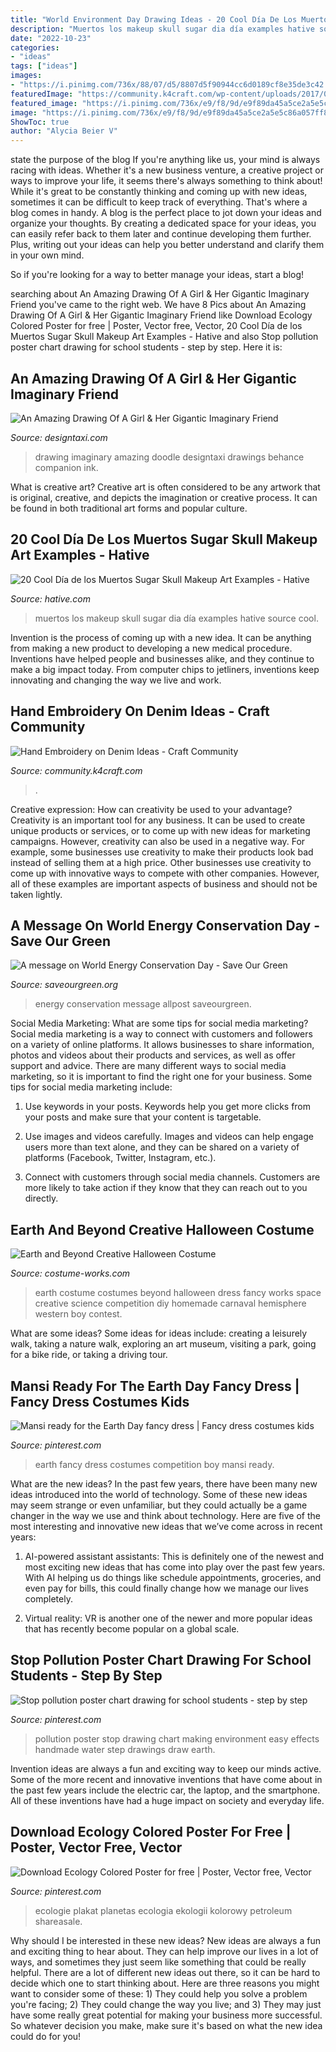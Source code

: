 ```yaml
---
title: "World Environment Day Drawing Ideas - 20 Cool Día De Los Muertos Sugar Skull Makeup Art Examples"
description: "Muertos los makeup skull sugar dia día examples hative source cool"
date: "2022-10-23"
categories:
- "ideas"
tags: ["ideas"]
images:
- "https://i.pinimg.com/736x/88/07/d5/8807d5f90944cc6d0189cf8e35de3c42.jpg"
featuredImage: "https://community.k4craft.com/wp-content/uploads/2017/07/old-jeans-4.jpg"
featured_image: "https://i.pinimg.com/736x/e9/f8/9d/e9f89da45a5ce2a5e5c86a057ff87c35--earth-day-fancy-dress.jpg"
image: "https://i.pinimg.com/736x/e9/f8/9d/e9f89da45a5ce2a5e5c86a057ff87c35--earth-day-fancy-dress.jpg"
ShowToc: true
author: "Alycia Beier V"
---
```



state the purpose of the blog
If you're anything like us, your mind is always racing with ideas. Whether it's a new business venture, a creative project or ways to improve your life, it seems there's always something to think about! While it's great to be constantly thinking and coming up with new ideas, sometimes it can be difficult to keep track of everything. That's where a blog comes in handy.
A blog is the perfect place to jot down your ideas and organize your thoughts. By creating a dedicated space for your ideas, you can easily refer back to them later and continue developing them further. Plus, writing out your ideas can help you better understand and clarify them in your own mind.

So if you're looking for a way to better manage your ideas, start a blog!

	

		
searching about An Amazing Drawing Of A Girl &amp; Her Gigantic Imaginary Friend you've came to the right web. We have 8 Pics about An Amazing Drawing Of A Girl &amp; Her Gigantic Imaginary Friend like Download Ecology Colored Poster for free | Poster, Vector free, Vector, 20 Cool Día de los Muertos Sugar Skull Makeup Art Examples - Hative and also Stop pollution poster chart drawing for school students - step by step. Here it is:
		
    
## An Amazing Drawing Of A Girl &amp; Her Gigantic Imaginary Friend

<img loading=lazy src="https://editorial.designtaxi.com/news-inkcom2205/3.jpg" onerror="this.onerror=null;this.src='https://tse2.mm.bing.net/th?id=OIP.RVUan1b2vrxWQYUO5sB8cwHaJ4&amp;pid=15.1';" alt="An Amazing Drawing Of A Girl &amp; Her Gigantic Imaginary Friend">

_Source: designtaxi.com_

>drawing imaginary amazing doodle designtaxi drawings behance companion ink. 

	

What is creative art?
Creative art is often considered to be any artwork that is original, creative, and depicts the imagination or creative process. It can be found in both traditional art forms and popular culture.

    
## 20 Cool Día De Los Muertos Sugar Skull Makeup Art Examples - Hative

<img loading=lazy src="https://hative.com/wp-content/uploads/2014/05/dia-de-los-muertos/7-sugar-skull-makeup.jpg" onerror="this.onerror=null;this.src='https://tse1.mm.bing.net/th?id=OIP.KgmyJpBLJddQZQCHtlpZhgHaKG&amp;pid=15.1';" alt="20 Cool Día de los Muertos Sugar Skull Makeup Art Examples - Hative">

_Source: hative.com_

>muertos los makeup skull sugar dia día examples hative source cool. 

	

Invention is the process of coming up with a new idea. It can be anything from making a new product to developing a new medical procedure. Inventions have helped people and businesses alike, and they continue to make a big impact today. From computer chips to jetliners, inventions keep innovating and changing the way we live and work.

    
## Hand Embroidery On Denim Ideas - Craft Community

<img loading=lazy src="https://community.k4craft.com/wp-content/uploads/2017/07/old-jeans-4.jpg" onerror="this.onerror=null;this.src='https://tse4.mm.bing.net/th?id=OIP.I2wUd_Qxz04ZfZYqdy-7BQHaJ4&amp;pid=15.1';" alt="Hand Embroidery on Denim Ideas - Craft Community">

_Source: community.k4craft.com_

>. 

	

Creative expression: How can creativity be used to your advantage?
Creativity is an important tool for any business. It can be used to create unique products or services, or to come up with new ideas for marketing campaigns. However, creativity can also be used in a negative way. For example, some businesses use creativity to make their products look bad instead of selling them at a high price. Other businesses use creativity to come up with innovative ways to compete with other companies. However, all of these examples are important aspects of business and should not be taken lightly.

    
## A Message On World Energy Conservation Day - Save Our Green

<img loading=lazy src="https://saveourgreen.org/allpost/wp-content/uploads/2012/12/61353_10200184870168387_967994965_n.jpg" onerror="this.onerror=null;this.src='https://tse3.mm.bing.net/th?id=OIP.Zz3NFpbmMW_B62WM4Lak2wHaFL&amp;pid=15.1';" alt="A message on World Energy Conservation Day - Save Our Green">

_Source: saveourgreen.org_

>energy conservation message allpost saveourgreen. 

	

Social Media Marketing: What are some tips for social media marketing?
Social media marketing is a way to connect with customers and followers on a variety of online platforms. It allows businesses to share information, photos and videos about their products and services, as well as offer support and advice. There are many different ways to social media marketing, so it is important to find the right one for your business. Some tips for social media marketing include:
1. Use keywords in your posts. Keywords help you get more clicks from your posts and make sure that your content is targetable.

2. Use images and videos carefully. Images and videos can help engage users more than text alone, and they can be shared on a variety of platforms (Facebook, Twitter, Instagram, etc.).

3. Connect with customers through social media channels. Customers are more likely to take action if they know that they can reach out to you directly.

    
## Earth And Beyond Creative Halloween Costume

<img loading=lazy src="http://photos.costume-works.com/full/earth_and_beyond.jpg" onerror="this.onerror=null;this.src='https://tse2.mm.bing.net/th?id=OIP.EHmhEMMFJYy5N6BjXPM23wHaLK&amp;pid=15.1';" alt="Earth and Beyond Creative Halloween Costume">

_Source: costume-works.com_

>earth costume costumes beyond halloween dress fancy works space creative science competition diy homemade carnaval hemisphere western boy contest. 

	

What are some ideas?
Some ideas for ideas include: creating a leisurely walk, taking a nature walk, exploring an art museum, visiting a park, going for a bike ride, or taking a driving tour.

    
## Mansi Ready For The Earth Day Fancy Dress | Fancy Dress Costumes Kids

<img loading=lazy src="https://i.pinimg.com/736x/e9/f8/9d/e9f89da45a5ce2a5e5c86a057ff87c35--earth-day-fancy-dress.jpg" onerror="this.onerror=null;this.src='https://tse3.mm.bing.net/th?id=OIP.C5yxo3FqqdMq4vMeUQ3dMgHaNL&amp;pid=15.1';" alt="Mansi ready for the Earth Day fancy dress | Fancy dress costumes kids">

_Source: pinterest.com_

>earth fancy dress costumes competition boy mansi ready. 

	

What are the new ideas?
In the past few years, there have been many new ideas introduced into the world of technology. Some of these new ideas may seem strange or even unfamiliar, but they could actually be a game changer in the way we use and think about technology. Here are five of the most interesting and innovative new ideas that we’ve come across in recent years:
1. AI-powered assistant assistants: This is definitely one of the newest and most exciting new ideas that has come into play over the past few years. With AI helping us do things like schedule appointments, groceries, and even pay for bills, this could finally change how we manage our lives completely.

2. Virtual reality: VR is another one of the newer and more popular ideas that has recently become popular on a global scale.

    
## Stop Pollution Poster Chart Drawing For School Students - Step By Step

<img loading=lazy src="https://i.pinimg.com/736x/c2/21/87/c22187da9a8ac3642c0f283d96df85ed.jpg" onerror="this.onerror=null;this.src='https://tse3.mm.bing.net/th?id=OIP.F0V8HqZJlaQWbypp8J_JgAHaFj&amp;pid=15.1';" alt="Stop pollution poster chart drawing for school students - step by step">

_Source: pinterest.com_

>pollution poster stop drawing chart making environment easy effects handmade water step drawings draw earth. 

	

Invention ideas are always a fun and exciting way to keep our minds active. Some of the more recent and innovative inventions that have come about in the past few years include the electric car, the laptop, and the smartphone. All of these inventions have had a huge impact on society and everyday life.

    
## Download Ecology Colored Poster For Free | Poster, Vector Free, Vector

<img loading=lazy src="https://i.pinimg.com/736x/88/07/d5/8807d5f90944cc6d0189cf8e35de3c42.jpg" onerror="this.onerror=null;this.src='https://tse2.mm.bing.net/th?id=OIP.DoydJUH6Eg7woQ7op3vmbgHaJ3&amp;pid=15.1';" alt="Download Ecology Colored Poster for free | Poster, Vector free, Vector">

_Source: pinterest.com_

>ecologie plakat planetas ecologia ekologii kolorowy petroleum shareasale. 

	

Why should I be interested in these new ideas?
New ideas are always a fun and exciting thing to hear about. They can help improve our lives in a lot of ways, and sometimes they just seem like something that could be really helpful. There are a lot of different new ideas out there, so it can be hard to decide which one to start thinking about. Here are three reasons you might want to consider some of these: 1) They could help you solve a problem you're facing; 2) They could change the way you live; and 3) They may just have some really great potential for making your business more successful. So whatever decision you make, make sure it's based on what the new idea could do for you!

